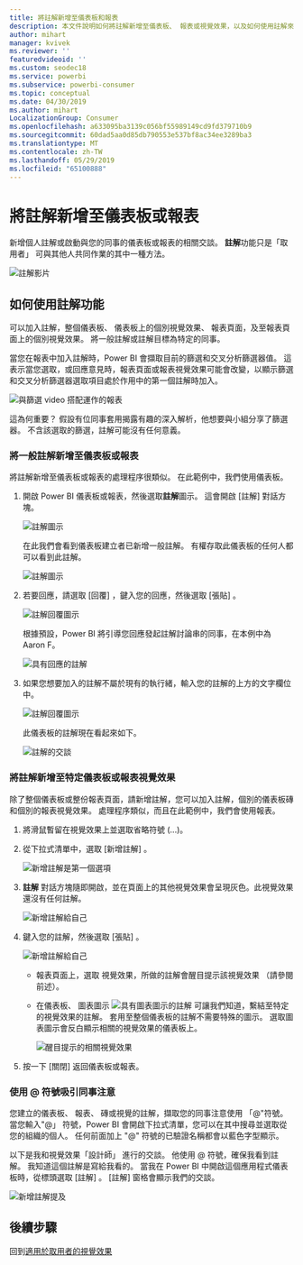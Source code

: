 ```yaml
---
title: 將註解新增至儀表板和報表
description: 本文件說明如何將註解新增至儀表板、 報表或視覺效果，以及如何使用註解來與共同作業者進行對話。
author: mihart
manager: kvivek
ms.reviewer: ''
featuredvideoid: ''
ms.custom: seodec18
ms.service: powerbi
ms.subservice: powerbi-consumer
ms.topic: conceptual
ms.date: 04/30/2019
ms.author: mihart
LocalizationGroup: Consumer
ms.openlocfilehash: a633095ba3139c056bf55989149cd9fd379710b9
ms.sourcegitcommit: 60dad5aa0d85db790553e537bf8ac34ee3289ba3
ms.translationtype: MT
ms.contentlocale: zh-TW
ms.lasthandoff: 05/29/2019
ms.locfileid: "65100888"
---
```

# <a name="add-comments-to-a-dashboard-or-report"></a>將註解新增至儀表板或報表
新增個人註解或啟動與您的同事的儀表板或報表的相關交談。 **註解**功能只是「取用者」  可與其他人共同作業的其中一種方法。 

![註解影片](media/end-user-comment/comment.gif)

## <a name="how-to-use-the-comments-feature"></a>如何使用註解功能
可以加入註解，整個儀表板、 儀表板上的個別視覺效果、 報表頁面，及至報表頁面上的個別視覺效果。 將一般註解或註解目標為特定的同事。  

當您在報表中加入註解時，Power BI 會擷取目前的篩選和交叉分析篩選器值。 這表示當您選取，或回應意見時，報表頁面或報表視覺效果可能會改變，以顯示篩選和交叉分析篩選器選取項目處於作用中的第一個註解時加入。  

![與篩選 video 搭配運作的報表](media/end-user-comment/comment-reports-with-filters/comment-reports-with-filters.gif)

這為何重要？ 假設有位同事套用揭露有趣的深入解析，他想要與小組分享了篩選器。 不含該選取的篩選，註解可能沒有任何意義。 

### <a name="add-a-general-comment-to-a-dashboard-or-report"></a>將一般註解新增至儀表板或報表
將註解新增至儀表板或報表的處理程序很類似。 在此範例中，我們使用儀表板。 

1. 開啟 Power BI 儀表板或報表，然後選取**註解**圖示。 這會開啟 [註解] 對話方塊。

    ![註解圖示](media/end-user-comment/power-bi-comment-icon.png)

    在此我們會看到儀表板建立者已新增一般註解。  有權存取此儀表板的任何人都可以看到此註解。

    ![註解圖示](media/end-user-comment/power-bi-dash-comment.png)

2. 若要回應，請選取 [回覆]  ，鍵入您的回應，然後選取 [張貼]  。  

    ![註解回覆圖示](media/end-user-comment/power-bi-comment-reply.png)

    根據預設，Power BI 將引導您回應發起註解討論串的同事，在本例中為 Aaron F。 

    ![具有回應的註解](media/end-user-comment/power-bi-response.png)

 3. 如果您想要加入的註解不屬於現有的執行緒，輸入您的註解的上方的文字欄位中。

    ![註解回覆圖示](media/end-user-comment/power-bi-new-comment.png)

    此儀表板的註解現在看起來如下。

    ![註解的交談](media/end-user-comment/power-bi-comment-conversation.png)

### <a name="add-a-comment-to-a-specific-dashboard-or-report-visual"></a>將註解新增至特定儀表板或報表視覺效果
除了整個儀表板或整份報表頁面，請新增註解，您可以加入註解，個別的儀表板磚和個別的報表視覺效果。 處理程序類似，而且在此範例中，我們會使用報表。

1. 將滑鼠暫留在視覺效果上並選取省略符號 (...)。    
2. 從下拉式清單中，選取 [新增註解]  。

    ![新增註解是第一個選項](media/end-user-comment/power-bi-comment-report.png)  

3.  **註解** 對話方塊隨即開啟，並在頁面上的其他視覺效果會呈現灰色。此視覺效果還沒有任何註解。 

    ![新增註解給自己](media/end-user-comment/power-bi-comment-bar.png)  

4. 鍵入您的註解，然後選取 [張貼]  。

    ![新增註解給自己](media/end-user-comment/power-bi-comment-june.png)  

    - 報表頁面上，選取 視覺效果，所做的註解會醒目提示該視覺效果 （請參閱前述）。

    - 在儀表板、 圖表圖示 ![具有圖表圖示的註解](media/end-user-comment/power-bi-comment-chart-icon.png) 可讓我們知道，繫結至特定的視覺效果的註解。 套用至整個儀表板的註解不需要特殊的圖示。 選取圖表圖示會反白顯示相關的視覺效果的儀表板上。

        ![醒目提示的相關視覺效果](media/end-user-comment/power-bi-comment-highlight2.png)

5. 按一下 [關閉]  返回儀表板或報表。

### <a name="get-your-colleagues-attention-by-using-the--sign"></a>使用 @ 符號吸引同事注意
您建立的儀表板、 報表、 磚或視覺的註解，擷取您的同事注意使用 「\@"符號。  當您輸入"\@」 符號，Power BI 會開啟下拉式清單，您可以在其中搜尋並選取從您的組織的個人。 任何前面加上 "\@" 符號的已驗證名稱都會以藍色字型顯示。 

以下是我和視覺效果「設計師」  進行的交談。 他使用 @ 符號，確保我看到註解。 我知道這個註解是寫給我看的。 當我在 Power BI 中開啟這個應用程式儀表板時，從標頭選取 [註解]  。 [註解]  窗格會顯示我們的交談。

![新增註解提及](media/end-user-comment/power-bi-comment-convo.png)  



## <a name="next-steps"></a>後續步驟
回到[適用於取用者的視覺效果](end-user-visualizations.md)    
<!--[Select a visualization to open a report](end-user-open-report.md)-->
